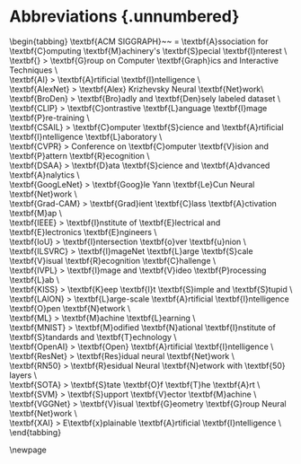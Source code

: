 # Abbreviations {.unnumbered}

\begin{tabbing}
\textbf{ACM SIGGRAPH}~~    \=  \textbf{A}ssociation for \textbf{C}omputing \textbf{M}achinery's \textbf{S}pecial \textbf{I}nterest \\  
\textbf{}           \>  \textbf{G}roup on Computer \textbf{Graph}ics and Interactive Techniques \\  
\textbf{AI}         \> \textbf{A}rtificial \textbf{I}ntelligence \\  
\textbf{AlexNet}    \> \textbf{Alex} Krizhevsky Neural \textbf{Net}work\\  
\textbf{BroDen}     \> \textbf{Bro}adly and \textbf{Den}sely labeled dataset \\  
\textbf{CLIP}       \> \textbf{C}ontrastive \textbf{L}anguage \textbf{I}mage \textbf{P}re-training \\  
\textbf{CSAIL}      \> \textbf{C}omputer \textbf{S}cience and \textbf{A}rtificial \textbf{I}ntelligence \textbf{L}aboratory  \\  
\textbf{CVPR}       \> Conference on \textbf{C}omputer \textbf{V}ision and \textbf{P}attern \textbf{R}ecognition \\  
\textbf{DSAA}       \> \textbf{D}ata \textbf{S}cience and \textbf{A}dvanced \textbf{A}nalytics \\  
\textbf{GoogLeNet}  \> \textbf{Goog}le Yann \textbf{Le}Cun Neural \textbf{Net}work \\  
\textbf{Grad-CAM}   \> \textbf{Grad}ient \textbf{C}lass \textbf{A}ctivation \textbf{M}ap \\  
\textbf{IEEE}       \> \textbf{I}nstitute of \textbf{E}lectrical and \textbf{E}lectronics \textbf{E}ngineers \\  
\textbf{IoU}        \> \textbf{I}ntersection \textbf{o}ver \textbf{u}nion \\ 
\textbf{ILSVRC}     \> \textbf{I}mageNet \textbf{L}arge \textbf{S}cale \textbf{V}isual \textbf{R}ecognition \textbf{C}hallenge \\  
\textbf{IVPL}       \> \textbf{I}mage and \textbf{V}ideo \textbf{P}rocessing \textbf{L}ab \\  
\textbf{KISS}       \> \textbf{K}eep \textbf{I}t \textbf{S}imple and \textbf{S}tupid \\  
\textbf{LAION}      \> \textbf{L}arge-scale \textbf{A}rtificial \textbf{I}ntelligence \textbf{O}pen \textbf{N}etwork \\  
\textbf{ML}         \> \textbf{M}achine \textbf{L}earning \\  
\textbf{MNIST}      \> \textbf{M}odified \textbf{N}ational \textbf{I}nstitute of \textbf{S}tandards and \textbf{T}echnology \\  
\textbf{OpenAI}     \> \textbf{Open} \textbf{A}rtificial \textbf{I}ntelligence \\  
\textbf{ResNet}     \> \textbf{Res}idual neural \textbf{Net}work \\  
\textbf{RN50}       \> \textbf{R}esidual Neural \textbf{N}etwork with \textbf{50} layers \\  
\textbf{SOTA}       \> \textbf{S}tate \textbf{O}f \textbf{T}he \textbf{A}rt \\
\textbf{SVM}        \> \textbf{S}upport \textbf{V}ector \textbf{M}achine \\    
\textbf{VGGNet}     \> \textbf{V}isual \textbf{G}eometry \textbf{G}roup Neural \textbf{Net}work \\  
\textbf{XAI}        \> E\textbf{x}plainable \textbf{A}rtificial \textbf{I}ntelligence \\  
\end{tabbing}

\newpage
